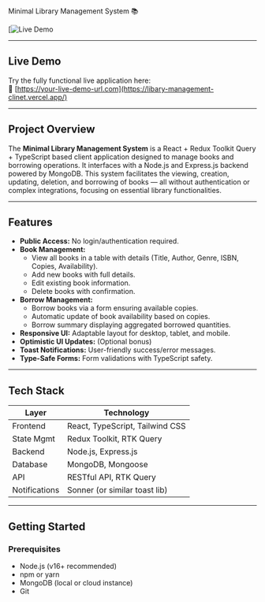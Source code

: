  Minimal Library Management System 📚

[![Live Demo](https://libary-management-clinet.vercel.app/)

---

## Live Demo

Try the fully functional live application here:  
🔗 [https://your-live-demo-url.com](https://libary-management-clinet.vercel.app/)

---

## Project Overview

The **Minimal Library Management System** is a React + Redux Toolkit Query + TypeScript based client application designed to manage books and borrowing operations. It interfaces with a Node.js and Express.js backend powered by MongoDB. This system facilitates the viewing, creation, updating, deletion, and borrowing of books — all without authentication or complex integrations, focusing on essential library functionalities.

---

## Features

- **Public Access:** No login/authentication required.
- **Book Management:**
  - View all books in a table with details (Title, Author, Genre, ISBN, Copies, Availability).
  - Add new books with full details.
  - Edit existing book information.
  - Delete books with confirmation.
- **Borrow Management:**
  - Borrow books via a form ensuring available copies.
  - Automatic update of book availability based on copies.
  - Borrow summary displaying aggregated borrowed quantities.
- **Responsive UI:** Adaptable layout for desktop, tablet, and mobile.
- **Optimistic UI Updates:** (Optional bonus)
- **Toast Notifications:** User-friendly success/error messages.
- **Type-Safe Forms:** Form validations with TypeScript safety.

---

## Tech Stack

| Layer          | Technology                  |
| -------------- | ---------------------------|
| Frontend       | React, TypeScript, Tailwind CSS |
| State Mgmt     | Redux Toolkit, RTK Query    |
| Backend        | Node.js, Express.js         |
| Database       | MongoDB, Mongoose           |
| API            | RESTful API, RTK Query      |
| Notifications  | Sonner (or similar toast lib)|

---

## Getting Started

### Prerequisites

- Node.js (v16+ recommended)
- npm or yarn
- MongoDB (local or cloud instance)
- Git


